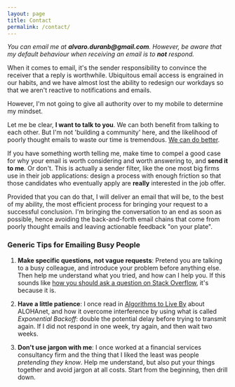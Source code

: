 ```yaml
---
layout: page
title: Contact
permalink: /contact/
---
```



*You can email me at __alvaro.duranb@gmail.com__. However, be aware that my default behaviour when receiving an email is to __not__ respond.*



When it comes to email, it's the sender responsibility to convince the receiver that a reply is worthwhile. Ubiquitous email access is engrained in our habits, and we have almost lost the ability to redesign our workdays so that we aren't reactive to notifications and emails.

However, I'm not going to give all authority over to my mobile to determine my mindset.

Let me be clear, __I want to talk to you__. We can both benefit from talking to each other. But I'm not 'building a community' here, and the likelihood of poorly thought emails to waste our time is tremendous. [We can do better](/2018/08/deep-work).

If you have something worth telling me, make time to compel a good case for why your email is worth considering and worth answering to, and __send it to me__. Or don't. This is actually a sender filter, like the one most big firms use in their job applications: design a process with enough friction so that those candidates who eventually apply are __really__ interested in the job offer.

Provided that you can do that, I will deliver an email that will be, to the best of my ability, the most efficient process for bringing your request to a successful conclusion. I'm bringing the conversation to an end as soon as possible, hence avoiding the back-and-forth email chains that come from poorly thought emails and leaving actionable feedback "on your plate".

### Generic Tips for Emailing Busy People

1. __Make specific questions, not vague requests__: Pretend you are talking to a busy colleague, and introduce your problem before anything else. Then help me understand what you tried, and how can I help you. If this sounds like [how you should ask a question on Stack Overflow](https://stackoverflow.com/help/how-to-ask), it's because it is.

2. __Have a little patience__: I once read in [Algorithms to Live By](https://www.amazon.com/Algorithms-Live-Computer-Science-Decisions/dp/1627790365) about ALOHAnet, and how it overcome interference by using what is called _Exponential Backoff_: double the potential delay before trying to transmit again. If I did not respond in one week, try again, and then wait two weeks.

3. __Don't use jargon with me__: I once worked at a financial services consultancy firm and the thing that I liked the least was people _pretending they know_. Help me understand, but also put your things together and avoid jargon at all costs. Start from the beginning, then drill down.
